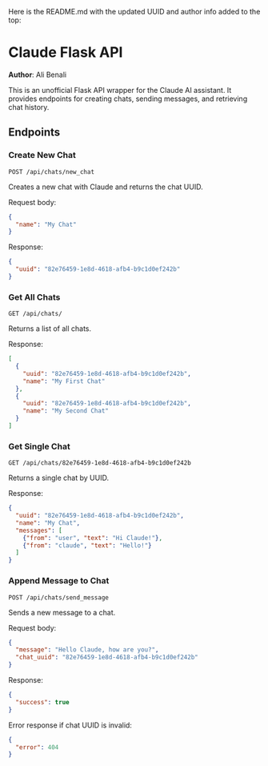 Here is the README.md with the updated UUID and author info added to the top:

# Claude Flask API

**Author**: Ali Benali

This is an unofficial Flask API wrapper for the Claude AI assistant. It provides endpoints for creating chats, sending messages, and retrieving chat history.

## Endpoints

### Create New Chat

```
POST /api/chats/new_chat  
```

Creates a new chat with Claude and returns the chat UUID.

Request body:

```json
{
  "name": "My Chat" 
}
```

Response: 

```json
{
  "uuid": "82e76459-1e8d-4618-afb4-b9c1d0ef242b"
}
```

### Get All Chats

```
GET /api/chats/
```

Returns a list of all chats.

Response:

```json
[
  {
    "uuid": "82e76459-1e8d-4618-afb4-b9c1d0ef242b",
    "name": "My First Chat"
  },
  {
    "uuid": "82e76459-1e8d-4618-afb4-b9c1d0ef242b",
    "name": "My Second Chat"
  }  
]
```

### Get Single Chat

``` 
GET /api/chats/82e76459-1e8d-4618-afb4-b9c1d0ef242b
```

Returns a single chat by UUID. 

Response:

```json
{
  "uuid": "82e76459-1e8d-4618-afb4-b9c1d0ef242b",
  "name": "My Chat",
  "messages": [
    {"from": "user", "text": "Hi Claude!"},
    {"from": "claude", "text": "Hello!"}
  ]
}
```

### Append Message to Chat  

```
POST /api/chats/send_message
```

Sends a new message to a chat.

Request body:

```json
{
  "message": "Hello Claude, how are you?", 
  "chat_uuid": "82e76459-1e8d-4618-afb4-b9c1d0ef242b"  
}
```

Response: 

```json
{
  "success": true
}
```

Error response if chat UUID is invalid:

```json 
{
  "error": 404
}
```
